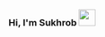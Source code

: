 ### Hi, I'm Sukhrob <img src="https://media2.giphy.com/media/SwZBtqe4yvEWP7q07X/giphy.gif?cid=ecf05e473wl1fh72z884icr234r2g34e89f5c3f0z9uxd7cg&ep=v1_stickers_search&rid=giphy.gif&ct=s" width="30px">
